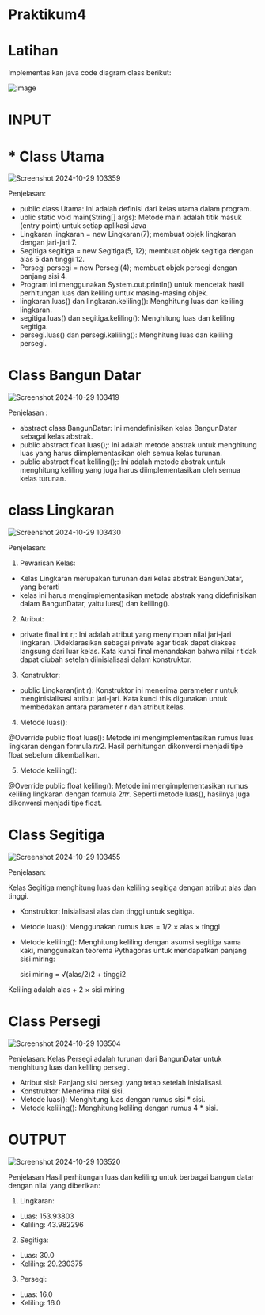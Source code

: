 # Praktikum4

# Latihan
Implementasikan java code diagram class berikut:

![image](https://github.com/user-attachments/assets/100900ac-0997-40d4-9bd5-0d5b5baeb965)

# INPUT
# * Class Utama

![Screenshot 2024-10-29 103359](https://github.com/user-attachments/assets/47b094f1-0f6a-418d-b017-f001cbc4c2d3)

Penjelasan:
* public class Utama: Ini adalah definisi dari kelas utama dalam program.
* ublic static void main(String[] args): Metode main adalah titik masuk (entry point) untuk setiap aplikasi Java 
* Lingkaran lingkaran = new Lingkaran(7); membuat objek lingkaran dengan jari-jari 7.
* Segitiga segitiga = new Segitiga(5, 12); membuat objek segitiga dengan alas 5 dan tinggi 12.
* Persegi persegi = new Persegi(4); membuat objek persegi dengan panjang sisi 4.
* Program ini menggunakan System.out.println() untuk mencetak hasil perhitungan luas dan keliling untuk masing-masing objek.
* lingkaran.luas() dan lingkaran.keliling(): Menghitung luas dan keliling lingkaran.
* segitiga.luas() dan segitiga.keliling(): Menghitung luas dan keliling segitiga.
* persegi.luas() dan persegi.keliling(): Menghitung luas dan keliling persegi.

# Class Bangun Datar

![Screenshot 2024-10-29 103419](https://github.com/user-attachments/assets/4571ae05-d142-4259-b02d-53c02d45dc8f)

Penjelasan :
* abstract class BangunDatar: Ini mendefinisikan kelas BangunDatar sebagai kelas abstrak.
* public abstract float luas();: Ini adalah metode abstrak untuk menghitung luas yang harus diimplementasikan oleh semua kelas turunan.
* public abstract float keliling();: Ini adalah metode abstrak untuk menghitung keliling yang juga harus diimplementasikan oleh semua kelas turunan.

# class Lingkaran

![Screenshot 2024-10-29 103430](https://github.com/user-attachments/assets/19572364-4cc6-4357-bd41-786903d70250)

Penjelasan:
1. Pewarisan Kelas:
* Kelas Lingkaran merupakan turunan dari kelas abstrak BangunDatar, yang berarti
* kelas ini harus mengimplementasikan metode abstrak yang didefinisikan dalam BangunDatar, yaitu luas() dan keliling().

2. Atribut:
* private final int r;: Ini adalah atribut yang menyimpan nilai jari-jari lingkaran. Dideklarasikan sebagai private agar tidak dapat diakses langsung dari luar kelas. Kata kunci final menandakan bahwa nilai r tidak dapat diubah setelah diinisialisasi dalam konstruktor.

3. Konstruktor:
* public Lingkaran(int r): Konstruktor ini menerima parameter r untuk menginisialisasi atribut jari-jari. Kata kunci this digunakan untuk membedakan antara parameter r dan atribut kelas.

4. Metode luas():

@Override public float luas(): Metode ini mengimplementasikan rumus luas lingkaran dengan formula 𝜋𝑟2. Hasil perhitungan dikonversi menjadi tipe float sebelum dikembalikan.

5. Metode keliling():

@Override public float keliling(): Metode ini mengimplementasikan rumus keliling lingkaran dengan formula 2𝜋𝑟. Seperti metode luas(), hasilnya juga dikonversi menjadi tipe float.

# Class Segitiga

![Screenshot 2024-10-29 103455](https://github.com/user-attachments/assets/89a97b70-80b7-47f6-a8d3-88ae0abfb47a)

Penjelasan:

Kelas Segitiga menghitung luas dan keliling segitiga dengan atribut alas dan tinggi.

* Konstruktor: Inisialisasi alas dan tinggi untuk segitiga.
* Metode luas(): Menggunakan rumus luas = 1/2 × alas × tinggi

* Metode keliling(): Menghitung keliling dengan asumsi segitiga sama kaki, menggunakan teorema Pythagoras untuk mendapatkan panjang sisi miring:
  
  sisi miring = √(alas/2)2 + tinggi2
  
Keliling adalah alas + 2 × sisi miring


# Class Persegi

![Screenshot 2024-10-29 103504](https://github.com/user-attachments/assets/04151ce5-8d73-4566-955c-11a18eb3d1fd)

Penjelasan:
Kelas Persegi adalah turunan dari BangunDatar untuk menghitung luas dan keliling persegi.

* Atribut sisi: Panjang sisi persegi yang tetap setelah inisialisasi.
* Konstruktor: Menerima nilai sisi.
* Metode luas(): Menghitung luas dengan rumus sisi * sisi.
* Metode keliling(): Menghitung keliling dengan rumus 4 * sisi.


 # OUTPUT

 ![Screenshot 2024-10-29 103520](https://github.com/user-attachments/assets/f87ca2de-5e41-48bd-8546-a6548e1595e5)

 Penjelasan
Hasil perhitungan luas dan keliling untuk berbagai bangun datar dengan nilai yang diberikan:
1. Lingkaran:

* Luas: 153.93803
* Keliling: 43.982296

2. Segitiga:

* Luas: 30.0
* Keliling: 29.230375

3. Persegi:

* Luas: 16.0
* Keliling: 16.0




